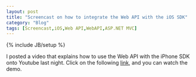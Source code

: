 ```yaml
---
layout: post
title: "Screencast on how to integrate the Web API with the iOS SDK"
category: "Blog"
tags: [Screencast,iOS,Web API,WebAPI,ASP.NET MVC]
---
```

{% include JB/setup %}

I posted a video that explains how to use the Web API with the iPhone SDK onto Youtube last night. Click on the following [link](http://t.co/UQuh7Jw0 "Screencast of Web API with the iOS"), and you can watch the demo.